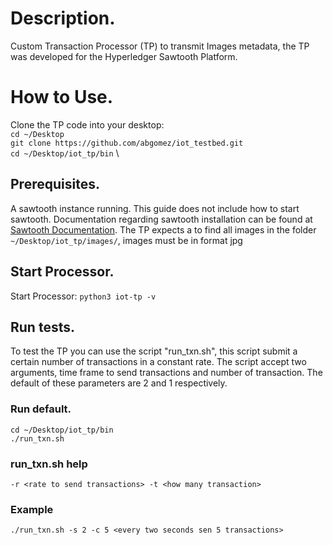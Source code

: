 # Description.
Custom Transaction Processor (TP) to transmit Images metadata, the TP was developed for the Hyperledger Sawtooth Platform.

# How to Use.
Clone the TP code into your desktop:\
`cd ~/Desktop` \
`git clone https://github.com/abgomez/iot_testbed.git` \
`cd ~/Desktop/iot_tp/bin` \
## Prerequisites.
A sawtooth instance running. This guide does not include how to start sawtooth. Documentation regarding sawtooth installation can be found at [Sawtooth Documentation](https://sawtooth.hyperledger.org/docs/core/releases/latest/contents.html).
The TP expects a to find all images in the folder `~/Desktop/iot_tp/images/`, images must be in format jpg
## Start Processor.
Start Processor:
`python3 iot-tp -v`

## Run tests.
To test the TP you can use the script "run_txn.sh", this script submit a certain number of transactions in a constant rate.
The script accept two arguments, time frame to send transactions and number of transaction. The default of these parameters are 2 and 1 respectively.
### Run default.
`cd ~/Desktop/iot_tp/bin`\
`./run_txn.sh`
### run_txn.sh help
`-r <rate to send transactions>
-t <how many transaction>
`
### Example
`./run_txn.sh -s 2 -c 5 <every two seconds sen 5 transactions>`
